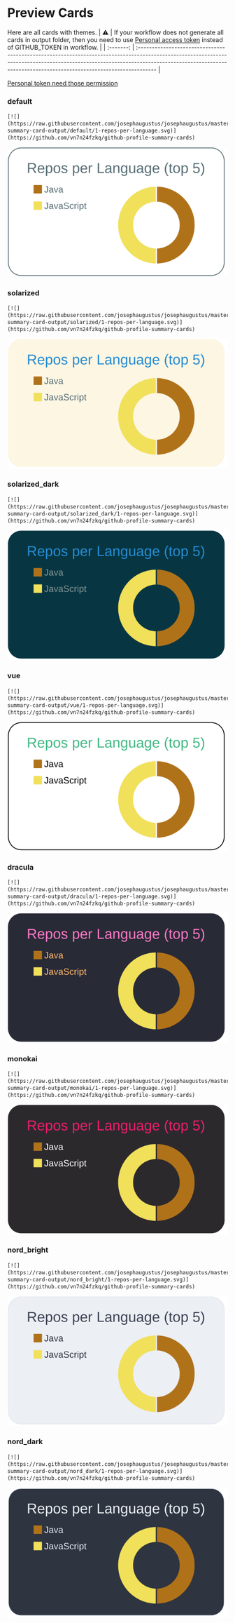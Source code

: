 
# Preview Cards

Here are all cards with themes.
| :warning: | If your workflow does not generate all cards in output folder, then you need to use [Personal access token](https://docs.github.com/en/actions/configuring-and-managing-workflows/creating-and-storing-encrypted-secrets) instead of GITHUB_TOKEN in workflow. |
| :-------: | :------------------------------------------------------------------------------------------------------------------------------------------------------------------------------------------------------------------------------------------------ |

[Personal token need those permission](https://github.com/vn7n24fzkq/github-profile-summary-cards/wiki/Personal-access-token-permissions)


### default


```
[![](https://raw.githubusercontent.com/josephaugustus/josephaugustus/master/profile-summary-card-output/default/1-repos-per-language.svg)](https://github.com/vn7n24fzkq/github-profile-summary-cards)
```
![](https://raw.githubusercontent.com/josephaugustus/josephaugustus/master/profile-summary-card-output/default/1-repos-per-language.svg)


### solarized


```
[![](https://raw.githubusercontent.com/josephaugustus/josephaugustus/master/profile-summary-card-output/solarized/1-repos-per-language.svg)](https://github.com/vn7n24fzkq/github-profile-summary-cards)
```
![](https://raw.githubusercontent.com/josephaugustus/josephaugustus/master/profile-summary-card-output/solarized/1-repos-per-language.svg)


### solarized_dark


```
[![](https://raw.githubusercontent.com/josephaugustus/josephaugustus/master/profile-summary-card-output/solarized_dark/1-repos-per-language.svg)](https://github.com/vn7n24fzkq/github-profile-summary-cards)
```
![](https://raw.githubusercontent.com/josephaugustus/josephaugustus/master/profile-summary-card-output/solarized_dark/1-repos-per-language.svg)


### vue


```
[![](https://raw.githubusercontent.com/josephaugustus/josephaugustus/master/profile-summary-card-output/vue/1-repos-per-language.svg)](https://github.com/vn7n24fzkq/github-profile-summary-cards)
```
![](https://raw.githubusercontent.com/josephaugustus/josephaugustus/master/profile-summary-card-output/vue/1-repos-per-language.svg)


### dracula


```
[![](https://raw.githubusercontent.com/josephaugustus/josephaugustus/master/profile-summary-card-output/dracula/1-repos-per-language.svg)](https://github.com/vn7n24fzkq/github-profile-summary-cards)
```
![](https://raw.githubusercontent.com/josephaugustus/josephaugustus/master/profile-summary-card-output/dracula/1-repos-per-language.svg)


### monokai


```
[![](https://raw.githubusercontent.com/josephaugustus/josephaugustus/master/profile-summary-card-output/monokai/1-repos-per-language.svg)](https://github.com/vn7n24fzkq/github-profile-summary-cards)
```
![](https://raw.githubusercontent.com/josephaugustus/josephaugustus/master/profile-summary-card-output/monokai/1-repos-per-language.svg)


### nord_bright


```
[![](https://raw.githubusercontent.com/josephaugustus/josephaugustus/master/profile-summary-card-output/nord_bright/1-repos-per-language.svg)](https://github.com/vn7n24fzkq/github-profile-summary-cards)
```
![](https://raw.githubusercontent.com/josephaugustus/josephaugustus/master/profile-summary-card-output/nord_bright/1-repos-per-language.svg)


### nord_dark


```
[![](https://raw.githubusercontent.com/josephaugustus/josephaugustus/master/profile-summary-card-output/nord_dark/1-repos-per-language.svg)](https://github.com/vn7n24fzkq/github-profile-summary-cards)
```
![](https://raw.githubusercontent.com/josephaugustus/josephaugustus/master/profile-summary-card-output/nord_dark/1-repos-per-language.svg)

